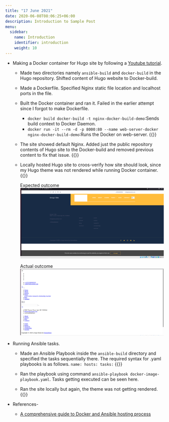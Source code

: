 ```yaml
---
title: "17 June 2021"
date: 2020-06-08T08:06:25+06:00
description: Introduction to Sample Post
menu:
  sidebar:
    name: Introduction
    identifier: introduction
    weight: 10
---
```


- Making a Docker container for Hugo site by following a [Youtube tutorial](https://www.youtube.com/watch?v=kkazBPHc4bk&t=198s).

  - Made two directories namely `ansible-build` and `docker-build` in the Hugo repository. Shifted content of Hugo website to Docker-build.
  
  - Made a Dockerfile. Specified Nginx static file location and localhost ports in the file.
  
  - Built the Docker container and ran it. Failed in the earlier attempt since I forgot to make Dockerfile.
    * `docker build docker-build -t nginx-docker-build-demo`:Sends build context to Docker Daemon.
    * `docker run -it --rm -d -p 8000:80 --name web-server-docker nginx-docker-build-demo`:Runs the Docker on web-server.
    {{<asciinema sQzHGL7umB6JpnjzsbWIyP1ez>}}
    
  - The site showed default Nginx. Added just the public repository contents of Hugo site to the Docker-build and removed previous content to fix that issue.
    {{<asciinema O9dzIKFXv7YBRQpVGkubtEt3k>}}
  
  - Locally hosted Hugo site to croos-verify how site should look, since my Hugo theme was not rendered while running Docker container.
    {{<asciinema sdle0vIj2PgxSEM9eUIITa7Ah>}}
    
    Expected outcome
    ![Expected outcome](/posts/day9/desiredsite.PNG)
    
    Actual outcome
    ![Actual outcome](/posts/day9/siteobtained.PNG)
    
- Running Ansible tasks.

  - Made an Ansible Playbook inside the `ansible-build` directory and specified the tasks sequentially there. The required syntax for .yaml playbooks is as follows.
    `name:
     hosts:
     tasks:`
    {{<asciinema eN5RfLSzCWakcOfduYB75OGh5>}}
  
  - Ran the playbook using command `ansible-playbook docker-image-playbook.yaml`. Tasks getting executed can be seen here.
  
  - Ran the site locally but again, the theme was not getting rendered.
    {{<asciinema PfnhlLwFxu5yZqKGjiF1RYkrf>}}

- References-
  * [A comprehensive guide to Docker and Ansible hosting process](https://www.youtube.com/watch?v=kkazBPHc4bk&t=198s)



